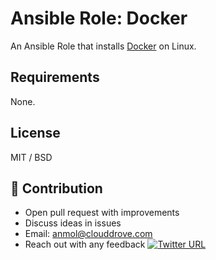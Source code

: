 # Ansible Role: Docker


An Ansible Role that installs [Docker](https://www.docker.com) on Linux.

## Requirements

None.

## License

MIT / BSD

## 👬 Contribution
- Open pull request with improvements
- Discuss ideas in issues
- Email: anmol@clouddrove.com
- Reach out with any feedback [![Twitter URL](https://img.shields.io/twitter/url/https/twitter.com/anmol_nagpal.svg?style=social&label=Follow%20%40anmol_nagpal)](https://twitter.com/anmol_nagpal)
